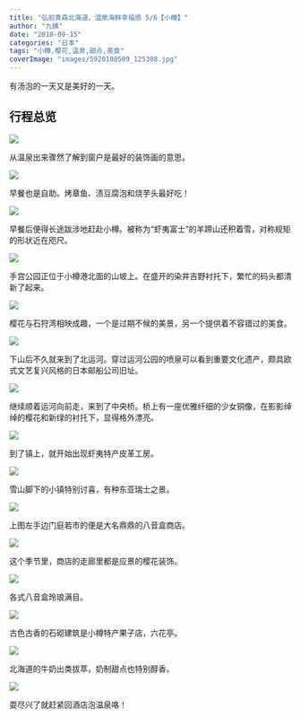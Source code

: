 ```yaml
---
title: "弘前青森北海道，温泉海鲜幸福感 5/6【小樽】"
author: "九姨"
date: "2018-09-15"
categories: "日本"
tags: "小樽,樱花,温泉,甜点,美食"
coverImage: "images/5920180509_125308.jpg"
---
```


有汤泡的一天又是美好的一天。

## 行程总览

![](images/Screen-Shot-2018-08-20-at-21.02.09.png)

从温泉出来骤然了解到窗户是最好的装饰画的意思。

![](images/5920180509_083332.jpg)

早餐也是自助。烤章鱼、渍豆腐泡和烧芋头最好吃！

![](images/5820180509_075011.jpg)

早餐后便得长途跋涉地赶赴小樽。被称为“虾夷富士”的羊蹄山还积着雪，对称规矩的形状近在咫尺。

![](images/59P1030724.jpg)

手宫公园正位于小樽港北面的山坡上。在盛开的染井吉野衬托下，繁忙的码头都清新了起来。

![](images/59P1030756.jpg)

樱花与石狩湾相映成趣，一个是过期不候的美景，另一个提供着不容错过的美食。

![](images/59P1030738.jpg)

下山后不久就来到了北运河。穿过运河公园的喷泉可以看到重要文化遗产，颇具欧式文艺复兴风格的日本邮船公司旧址。

![](images/59P1030786.jpg)

继续顺着运河向前走，来到了中央桥。桥上有一座优雅纤细的少女铜像，在影影绰绰的樱花和新绿的衬托下，显得格外漂亮。

![](images/5920180509_145520-e1535923733864.jpg)

到了镇上，就开始出现虾夷特产皮革工房。

![](images/5920180509_151648.jpg)

雪山脚下的小镇特别讨喜，有种东亚瑞士之景。

![](images/5920180509_155550.jpg)

上图左手边门庭若市的便是大名鼎鼎的八音盒商店。

![](images/59P1040003.jpg)

这个季节里，商店的走廊里都是应景的樱花装饰。

![](images/5920180509_152453-e1535923780911.jpg)

各式八音盒玲琅满目。

![](images/59P1030818.jpg)

古色古香的石砌建筑是小樽特产果子店，六花亭。

![](images/59P1040014.jpg)

北海道的牛奶出类拔萃，奶制甜点也特别醇香。

![](images/5920180509_164428.jpg)

耍尽兴了就赶紧回酒店泡温泉咯！
